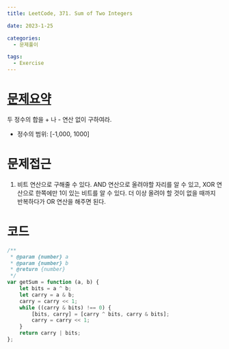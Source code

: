 ```yaml
---
title: LeetCode, 371. Sum of Two Integers

date: 2023-1-25

categories:
  - 문제풀이

tags:
  - Exercise
---
```


# [문제요약](https://leetcode.com/problems/sum-of-two-integers/description/)

두 정수의 합을 + 나 - 연산 없이 구하여라.

- 정수의 범위: [-1,000, 1000]

# 문제접근

1. 비트 연산으로 구해줄 수 있다. AND 연산으로 올려야할 자리를 알 수 있고, XOR 연산으로 한쪽에만 1이 있는 비트를 알 수 있다. 더 이상 올려야 할 것이 없을 때까지 반복하다가 OR 연산을 해주면 된다.

# 코드

```javascript
/**
 * @param {number} a
 * @param {number} b
 * @return {number}
 */
var getSum = function (a, b) {
	let bits = a ^ b;
	let carry = a & b;
	carry = carry << 1;
	while ((carry & bits) !== 0) {
		[bits, carry] = [carry ^ bits, carry & bits];
		carry = carry << 1;
	}
	return carry | bits;
};
```
